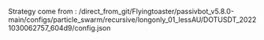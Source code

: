Strategy come from : /direct_from_git/Flyingtoaster/passivbot_v5.8.0-main/configs/particle_swarm/recursive/longonly_01_lessAU/DOTUSDT_20221030062757_604d9/config.json